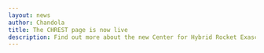 ```yaml
---
layout: news 
author: Chandola
title: The CHREST page is now live 
description: Find out more about the new Center for Hybrid Rocket Exascale Simulation Technology <a href="https://www.buffalo.edu/chrest.html">here</a>.
---
```


